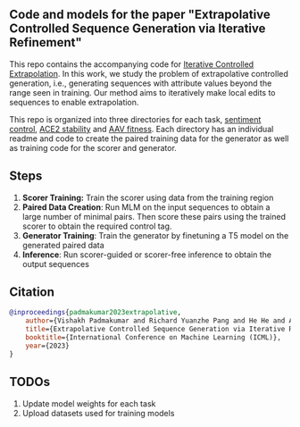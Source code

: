 ## Code and models for the paper "Extrapolative Controlled Sequence Generation via Iterative Refinement"
This repo contains the accompanying code for [Iterative Controlled Extrapolation](https://arxiv.org/abs/2303.04562). In this work, we study the problem of extrapolative controlled generation, i.e., generating sequences with attribute values beyond the range seen in training. Our method aims to iteratively make local edits to sequences to enable extrapolation. 

This repo is organized into three directories for each task, [sentiment control](https://github.com/vishakhpk/iter-extrapolation/tree/main/sentiment), [ACE2 stability](https://github.com/vishakhpk/iter-extrapolation/tree/main/ace2) and [AAV fitness](https://github.com/vishakhpk/iter-extrapolation/tree/main/aav). Each directory has an individual readme and code to create the paired training data for the generator as well as training code for the scorer and generator.

## Steps
1. **Scorer Training:** Train the scorer using data from the training region
2. **Paired Data Creation**: Run MLM on the input sequences to obtain a large number of minimal pairs. Then score these pairs using the trained scorer to obtain the required control tag. 
3. **Generator Training**: Train the generator by finetuning a T5 model on the generated paired data
4. **Inference**: Run scorer-guided or scorer-free inference to obtain the output sequences

## Citation
```bibtex
@inproceedings{padmakumar2023extrapolative,
    author={Vishakh Padmakumar and Richard Yuanzhe Pang and He He and Ankur P Parikh},
    title={Extrapolative Controlled Sequence Generation via Iterative Refinement },
    booktitle={International Conference on Machine Learning (ICML)},
    year={2023}
}
```

## TODOs
1. Update model weights for each task
2. Upload datasets used for training models 
